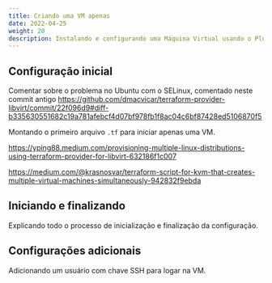 ```yaml
---
title: Criando uma VM apenas
date: 2022-04-25
weight: 20
description: Instalando e configurando uma Máquina Virtual usando o Plugin do KVM / libvirt.
---
```


## Configuração inicial

Comentar sobre o problema no Ubuntu com o SELinux, comentado neste commit antigo <https://github.com/dmacvicar/terraform-provider-libvirt/commit/22f096d9#diff-b335630551682c19a781afebcf4d07bf978fb1f8ac04c6bf87428ed5106870f5>

Montando o primeiro arquivo `.tf` para iniciar apenas uma VM.

<https://yping88.medium.com/provisioning-multiple-linux-distributions-using-terraform-provider-for-libvirt-632186f1c007>

<https://medium.com/@krasnosvar/terraform-script-for-kvm-that-creates-multiple-virtual-machines-simultaneously-942832f9ebda>

## Iniciando e finalizando

Explicando todo o processo de inicialização e finalização da configuração.

## Configurações adicionais

Adicionando um usuário com chave SSH para logar na VM.
